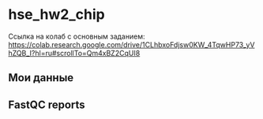 # hse_hw2_chip

Ссылка на колаб с основным заданием: https://colab.research.google.com/drive/1CLhbxoFdjsw0KW_4TqwHP73_yVhZQB_I?hl=ru#scrollTo=Qm4xBZ2CqUI8

## Мои данные 


## FastQC reports
